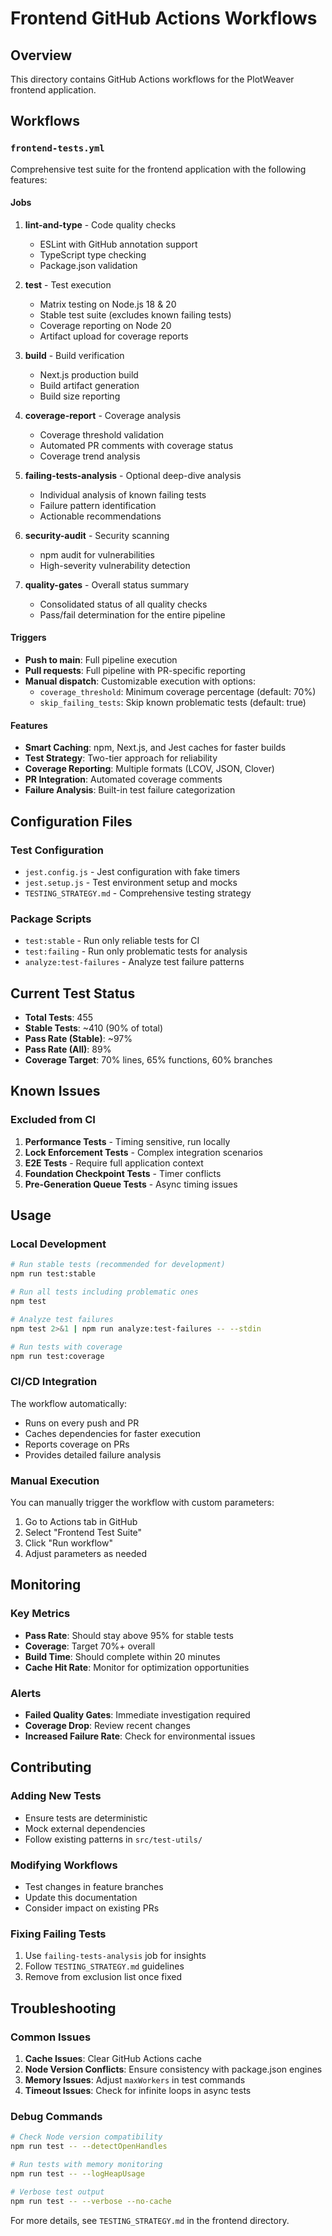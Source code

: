 # Frontend GitHub Actions Workflows

## Overview

This directory contains GitHub Actions workflows for the PlotWeaver frontend application.

## Workflows

### `frontend-tests.yml`

Comprehensive test suite for the frontend application with the following features:

#### Jobs

1. **lint-and-type** - Code quality checks
   - ESLint with GitHub annotation support
   - TypeScript type checking
   - Package.json validation

2. **test** - Test execution
   - Matrix testing on Node.js 18 & 20
   - Stable test suite (excludes known failing tests)
   - Coverage reporting on Node 20
   - Artifact upload for coverage reports

3. **build** - Build verification
   - Next.js production build
   - Build artifact generation
   - Build size reporting

4. **coverage-report** - Coverage analysis
   - Coverage threshold validation
   - Automated PR comments with coverage status
   - Coverage trend analysis

5. **failing-tests-analysis** - Optional deep-dive analysis
   - Individual analysis of known failing tests
   - Failure pattern identification
   - Actionable recommendations

6. **security-audit** - Security scanning
   - npm audit for vulnerabilities
   - High-severity vulnerability detection

7. **quality-gates** - Overall status summary
   - Consolidated status of all quality checks
   - Pass/fail determination for the entire pipeline

#### Triggers

- **Push to main**: Full pipeline execution
- **Pull requests**: Full pipeline with PR-specific reporting
- **Manual dispatch**: Customizable execution with options:
  - `coverage_threshold`: Minimum coverage percentage (default: 70%)
  - `skip_failing_tests`: Skip known problematic tests (default: true)

#### Features

- **Smart Caching**: npm, Next.js, and Jest caches for faster builds
- **Test Strategy**: Two-tier approach for reliability
- **Coverage Reporting**: Multiple formats (LCOV, JSON, Clover)
- **PR Integration**: Automated coverage comments
- **Failure Analysis**: Built-in test failure categorization

## Configuration Files

### Test Configuration
- `jest.config.js` - Jest configuration with fake timers
- `jest.setup.js` - Test environment setup and mocks
- `TESTING_STRATEGY.md` - Comprehensive testing strategy

### Package Scripts
- `test:stable` - Run only reliable tests for CI
- `test:failing` - Run only problematic tests for analysis
- `analyze:test-failures` - Analyze test failure patterns

## Current Test Status

- **Total Tests**: 455
- **Stable Tests**: ~410 (90% of total)
- **Pass Rate (Stable)**: ~97%
- **Pass Rate (All)**: 89%
- **Coverage Target**: 70% lines, 65% functions, 60% branches

## Known Issues

### Excluded from CI
1. **Performance Tests** - Timing sensitive, run locally
2. **Lock Enforcement Tests** - Complex integration scenarios
3. **E2E Tests** - Require full application context
4. **Foundation Checkpoint Tests** - Timer conflicts
5. **Pre-Generation Queue Tests** - Async timing issues

## Usage

### Local Development

```bash
# Run stable tests (recommended for development)
npm run test:stable

# Run all tests including problematic ones
npm test

# Analyze test failures
npm test 2>&1 | npm run analyze:test-failures -- --stdin

# Run tests with coverage
npm run test:coverage
```

### CI/CD Integration

The workflow automatically:
- Runs on every push and PR
- Caches dependencies for faster execution
- Reports coverage on PRs
- Provides detailed failure analysis

### Manual Execution

You can manually trigger the workflow with custom parameters:
1. Go to Actions tab in GitHub
2. Select "Frontend Test Suite"
3. Click "Run workflow"
4. Adjust parameters as needed

## Monitoring

### Key Metrics
- **Pass Rate**: Should stay above 95% for stable tests
- **Coverage**: Target 70%+ overall
- **Build Time**: Should complete within 20 minutes
- **Cache Hit Rate**: Monitor for optimization opportunities

### Alerts
- **Failed Quality Gates**: Immediate investigation required
- **Coverage Drop**: Review recent changes
- **Increased Failure Rate**: Check for environmental issues

## Contributing

### Adding New Tests
- Ensure tests are deterministic
- Mock external dependencies
- Follow existing patterns in `src/test-utils/`

### Modifying Workflows
- Test changes in feature branches
- Update this documentation
- Consider impact on existing PRs

### Fixing Failing Tests
1. Use `failing-tests-analysis` job for insights
2. Follow `TESTING_STRATEGY.md` guidelines
3. Remove from exclusion list once fixed

## Troubleshooting

### Common Issues

1. **Cache Issues**: Clear GitHub Actions cache
2. **Node Version Conflicts**: Ensure consistency with package.json engines
3. **Memory Issues**: Adjust `maxWorkers` in test commands
4. **Timeout Issues**: Check for infinite loops in async tests

### Debug Commands

```bash
# Check Node version compatibility
npm run test -- --detectOpenHandles

# Run tests with memory monitoring
npm run test -- --logHeapUsage

# Verbose test output
npm run test -- --verbose --no-cache
```

For more details, see `TESTING_STRATEGY.md` in the frontend directory.